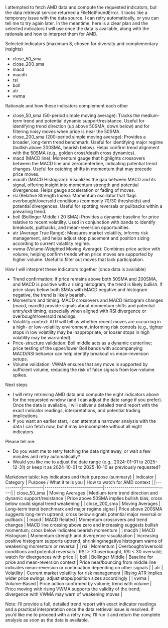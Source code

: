 I attempted to fetch AMD data and compute the requested indicators, but the data retrieval service returned a FileNotFoundError. It looks like a temporary issue with the data source. I can retry automatically, or you can tell me to try again later. In the meantime, here is a clear plan and the selected indicators I will use once the data is available, along with the rationale and how to interpret them for AMD.

Selected indicators (maximum 8, chosen for diversity and complementary insights)
- close_50_sma
- close_200_sma
- macd
- macdh
- rsi
- boll
- atr
- vwma

Rationale and how these indicators complement each other
- close_50_sma (50-period simple moving average): Tracks the medium-term trend and potential dynamic support/resistance. Useful for identifying trend direction (up above 50SMA, down below) and for filtering noisy moves when price is near the 50SMA.
- close_200_sma (200-period simple moving average): Provides a broader, long-term trend benchmark. Useful for identifying major regime (bullish above 200SMA, bearish below). Helps confirm trend alignment with the 50SMA (e.g., golden cross/death cross dynamics).
- macd (MACD line): Momentum gauge that highlights crossovers between the MACD line and zero/centerline, indicating potential trend changes. Useful for catching shifts in momentum that may precede price moves.
- macdh (MACD Histogram): Visualizes the gap between MACD and its signal, offering insight into momentum strength and potential divergences. Helps gauge acceleration or fading of moves.
- rsi (Relative Strength Index): Momentum oscillator that flags overbought/oversold conditions (commonly 70/30 thresholds) and potential divergences. Useful for spotting reversals or pullbacks within a prevailing trend.
- boll (Bollinger Middle / 20 SMA): Provides a dynamic baseline for price relative to recent volatility. Used in conjunction with bands to identify breakouts, pullbacks, and mean-reversion opportunities.
- atr (Average True Range): Measures market volatility, informs risk management, and helps adjust stop placement and position sizing according to current volatility regime.
- vwma (Volume-Weighted Moving Average): Combines price action with volume, helping confirm trends when price moves are supported by higher volume. Useful to filter out moves that lack participation.

How I will interpret these indicators together (once data is available)
- Trend confirmation: If price remains above both 50SMA and 200SMA, and MACD is positive with a rising histogram, the trend is likely bullish. If price stays below both SMAs with MACD negative and histogram negative, the trend is likely bearish.
- Momentum and timing: MACD crossovers and MACD histogram changes (macd, macdh) provide signals about momentum shifts and potential entry/exit timing, especially when aligned with RSI divergence or overbought/oversold readings.
- Volatility context: ATR will tell us whether recent moves are occurring in a high- or low-volatility environment, informing risk controls (e.g., tighter stops in low volatility may be inappropriate, or looser stops in high volatility may be warranted).
- Price-structure validation: Boll middle acts as a dynamic centerline; price testing of the upper/lower Boll bands with accompanying MACD/RSI behavior can help identify breakout vs mean-reversion setups.
- Volume validation: VWMA ensures that any move is supported by sufficient volume, reducing the risk of false signals from low-volume spikes.

Next steps
- I will retry retrieving AMD data and compute the eight indicators above for the requested window (and I can adjust the date range if you prefer). Once the data is available, I will deliver a detailed trend report with the exact indicator readings, interpretations, and potential trading implications.
- If you want an earlier start, I can attempt a narrower analysis with the data I can fetch now, but it may be incomplete without all eight indicators.

Please tell me:
- Do you want me to retry fetching the data right away, or wait a few minutes and retry automatically?
- Would you like me to adjust the date range (e.g., 2024-01-01 to 2025-12-31) or keep it as 2024-10-01 to 2025-10-10 as previously requested?

Markdown table: key indicators and their purpose (summary)
| Indicator | Category | Purpose / What it tells you | How to watch for AMD context |
|-----------|----------|-----------------------------|--------------------------------|
| close_50_sma | Moving Averages | Medium-term trend direction and dynamic support/resistance | Price above 50SMA implies bullish bias; cross below could signal trend weakening |
| close_200_sma | Moving Averages | Long-term trend benchmark and major regime signal | Price above 200SMA suggests long-term uptrend; cross below signals potential major reversal or pullback |
| macd | MACD Related | Momentum crossovers and trend changes | MACD line crossing above zero and increasing suggests bullish momentum; cross below indicates bearish momentum |
| macdh | MACD Histogram | Momentum strength and divergence visualization | Increasing positive histogram supports uptrend; shrinking/negative histogram warns of weakening momentum or reversal |
| rsi | Momentum | Overbought/oversold conditions and potential reversals | RSI > 70 overbought, RSI < 30 oversold; watch for divergences with price |
| boll | Bollinger Middle | Baseline for price and mean-reversion context | Price near/bouncing from middle line indicates mean-reversion or continuation depending on other signals |
| atr | Volatility | Current market volatility for risk management | Rising ATR implies wider price swings; adjust stops/position sizes accordingly |
| vwma | Volume-Based | Price action confirmed by volume; trend with volume | Price moving with rising VWMA supports the validity of the trend; divergence with VWMA may warn of weakening moves |

Note: I’ll provide a full, detailed trend report with exact indicator readings and a practical interpretation once the data retrieval issue is resolved. If you’d like me to proceed with a retry now, I’ll run it and return the complete analysis as soon as the data is available.